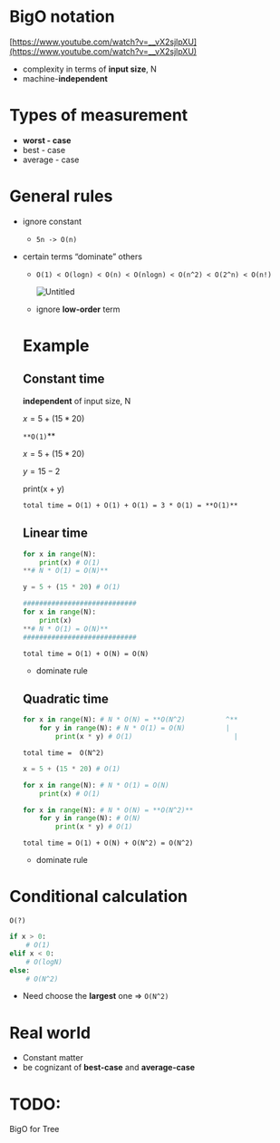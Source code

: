 # BigO notation

[https://www.youtube.com/watch?v=__vX2sjlpXU](https://www.youtube.com/watch?v=__vX2sjlpXU)

- complexity in terms of **input size**, N
- machine-**independent**

# Types of measurement

- **worst - case**
- best - case
- average - case

# General rules

- ignore constant
    - `5n -> O(n)`
- certain terms “dominate” others
    - `O(1) < O(logn) < O(n) < O(nlogn) < O(n^2) < O(2^n) < O(n!)`
        
        ![Untitled](BigO%20notation/Untitled.png)
        
    - ignore **low-order** term
    
    # Example
    
    ## Constant time
    
    **independent** of input size, N
    
    $x = 5+(15*20)$
    
    `**O(1)`** 
    
    $x=5+(15*20)$
    
    $y=15-2$
    
    print(x + y)
    
    `total time = O(1) + O(1) + O(1) = 3 * O(1) = **O(1)**`
    
    ## Linear time
    
    ```python
    for x in range(N):
    	print(x) # O(1)
    **# N * O(1) = O(N)**
    ```
    
    ```python
    y = 5 + (15 * 20) # O(1)
    
    ############################
    for x in range(N):
    	print(x)
    **# N * O(1) = O(N)**
    ############################
    ```
    
    `total time = O(1) + O(N) = O(N)`
    
    - dominate rule
    
    ## Quadratic time
    
    ```python
    for x in range(N): # N * O(N) = **O(N^2)          ^**
    	for y in range(N): # N * O(1) = O(N)          |
    		print(x * y) # O(1)                         |
    ```
    
    `total time =  O(N^2)`
    
    ```python
    x = 5 + (15 * 20) # O(1)
    
    for x in range(N): # N * O(1) = O(N)
    	print(x) # O(1)
    
    for x in range(N): # N * O(N) = **O(N^2)**
    	for y in range(N): # O(N)
    		print(x * y) # O(1)
    ```
    
    `total time = O(1) + O(N) + O(N^2) = O(N^2)`
    
    - dominate rule

# Conditional calculation

`O(?)`

```python
if x > 0:
	# O(1)
elif x < 0:
	# O(logN)
else:
	# O(N^2)
```

- Need choose the **largest** one ⇒ `O(N^2)`

# Real world

- Constant matter
- be cognizant of **best-case** and **average-case**

# TODO:

BigO for Tree